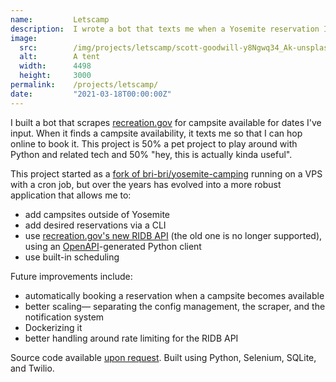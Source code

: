 ```yaml
---
name:         Letscamp
description:  I wrote a bot that texts me when a Yosemite reservation I'm interested in becomes available.
image:
  src:        /img/projects/letscamp/scott-goodwill-y8Ngwq34_Ak-unsplash.jpg
  alt:        A tent
  width:      4498
  height:     3000
permalink:    /projects/letscamp/
date:         "2021-03-18T00:00:00Z"
---
```


I built a bot that scrapes [recreation.gov](https://www.recreation.gov/) for campsite available for dates I've input. When it finds a campsite availability, it texts me so that I can hop online to book it. This project is 50% a pet project to play around with Python and related tech and 50% "hey, this is actually kinda useful".

This project started as a [fork of bri-bri/yosemite-camping](https://github.com/ryanrishi/yosemite-camping) running on a VPS with a cron job, but over the years has evolved into a more robust application that allows me to:
- add campsites outside of Yosemite
- add desired reservations via a CLI
- use [recreation.gov's new RIDB API](https://ridb.recreation.gov/docs) (the old one is no longer supported), using an [OpenAPI](https://github.com/OpenAPITools/openapi-generator)-generated Python client
- use built-in scheduling

Future improvements include:
- automatically booking a reservation when a campsite becomes available
- better scaling&mdash; separating the config management, the scraper, and the notification system
- Dockerizing it
- better handling around rate limiting for the RIDB API

Source code available [upon request](/contact). Built using Python, Selenium, SQLite, and Twilio.
